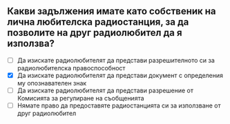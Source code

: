 ## Какви задължения имате като собственик на лична любителска радиостанция, за да позволите на друг радиолюбител да я използва?

<!-- Верният отговор е отбелязан с [X] -->

- [ ] Да изискате радиолюбителят да представи разрешителното си за радиолюбителска правоспособност
- [X] Да изискате радиолюбителят да представи документ с определения му опознавателен знак
- [ ] Да изискате радиолюбителят да представи разрешение от Комисията за регулиране на съобщенията
- [ ] Нямате право да предоставяте радиостанцията си за използване от друг радиолюбител
